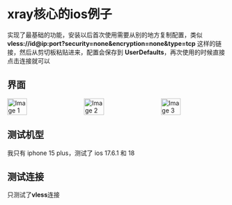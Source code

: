 # xray核心的ios例子
实现了最基础的功能，安装以后首次使用需要从别的地方复制配置，类似 **vless://id@ip:port?security=none&encryption=none&type=tcp** 这样的链接，然后从剪切板粘贴进来，配置会保存到 **UserDefaults**，再次使用的时候直接点击连接就可以

## 界面
<div style="display: flex; justify-content: space-between;">
    <img src="img1.png" alt="Image 1" style="width: 30%;"/>
    <img src="img2.png" alt="Image 2" style="width: 30%;"/>
    <img src="img3.png" alt="Image 3" style="width: 30%;"/>
</div>

## 测试机型
我只有 iphone 15 plus，测试了 ios 17.6.1 和 18

## 测试连接
只测试了**vless**连接